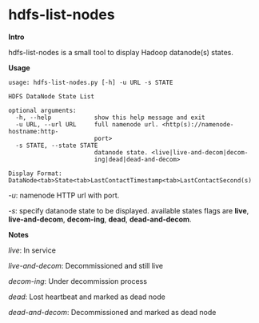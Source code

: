 # hdfs-list-nodes

**Intro**

hdfs-list-nodes is a small tool to display Hadoop datanode(s) states.

**Usage**

```
usage: hdfs-list-nodes.py [-h] -u URL -s STATE

HDFS DataNode State List

optional arguments:
  -h, --help            show this help message and exit
  -u URL, --url URL     full namenode url. <http(s)://namenode-hostname:http-
                        port>
  -s STATE, --state STATE
                        datanode state. <live|live-and-decom|decom-
                        ing|dead|dead-and-decom>

Display Format:
DataNode<tab>State<tab>LastContactTimestamp<tab>LastContactSecond(s)
```

*-u*: namenode HTTP url with port.

*-s*: specify datanode state to be displayed. available states flags are **live**, **live-and-decom**, **decom-ing**, **dead**, **dead-and-decom**. 

**Notes**

*live*: In service

*live-and-decom*: Decommissioned and still live

*decom-ing*: Under decommission process

*dead*: Lost heartbeat and marked as dead node

*dead-and-decom*: Decommissioned and marked as dead node
